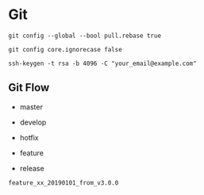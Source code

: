 # Git

```
git config --global --bool pull.rebase true

git config core.ignorecase false

ssh-keygen -t rsa -b 4096 -C "your_email@example.com"
```

## Git Flow

* master
* develop

* hotfix
* feature
* release

```
feature_xx_20190101_from_v3.0.0
```
